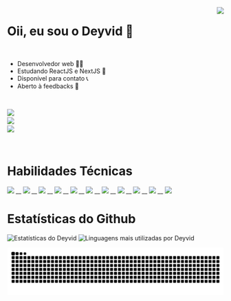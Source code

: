 <img align="right" height="320em" src="https://media1.giphy.com/media/qgQUggAC3Pfv687qPC/giphy.gif?cid=790b7611ffa38663a6bcddf9cb5eff4ad5591b9ecf77acfc&rid=giphy.gif&ct=g">
<h1 align="left">Oii, eu sou o Deyvid 👋</h1>
<br>
<ul>
  <li>Desenvolvedor web 👨‍💻</li>
  <li>Estudando ReactJS e NextJS 📒</li>
  <li>Disponível para contato 📞</li>
  <li>Aberto à feedbacks 📝</li>
</ul>

<br>

<div style="display: inline_block">
  
<a href="mailto:deyvidgondim@outlook.com" target="_blank"><img src="https://img.shields.io/badge/Microsoft_Outlook-0078D4?style=for-the-badge&logo=microsoft-outlook&logoColor=white"></a>
<br>
<a href="https://instagram.com/_deyvidjesus"><img src="https://img.shields.io/badge/Instagram-E4405F?style=for-the-badge&logo=instagram&logoColor=white"></a>
<br>
<a href="https://linkedin.com/in/deyvid-g"><img src="https://img.shields.io/badge/LinkedIn-0077B5?style=for-the-badge&logo=linkedin&logoColor=white"></a>
</div>

<br>

<h1>Habilidades Técnicas</h1>

<div style="display: inline_block">
  
<img height="35em" src="https://cdn.jsdelivr.net/gh/devicons/devicon/icons/html5/html5-original.svg" /> __ 
<img height="35em" src="https://cdn.jsdelivr.net/gh/devicons/devicon/icons/css3/css3-original.svg" /> __ 
<img height="35em" src="https://cdn.jsdelivr.net/gh/devicons/devicon/icons/javascript/javascript-original.svg" /> __ 
<img height="35em" src="https://cdn.jsdelivr.net/gh/devicons/devicon/icons/bootstrap/bootstrap-original.svg" /> __ 
<img height="35em" src="https://cdn.jsdelivr.net/gh/devicons/devicon/icons/sass/sass-original.svg" /> __ 
<img height="35em" src="https://cdn.jsdelivr.net/gh/devicons/devicon/icons/react/react-original.svg" /> __ 
<img height="35em" src="https://cdn.jsdelivr.net/gh/devicons/devicon/icons/typescript/typescript-original.svg" /> __ 
<img height="35em" src="https://cdn.jsdelivr.net/gh/devicons/devicon/icons/nextjs/nextjs-original.svg" /> __ 
<img height="35em" src="https://cdn.jsdelivr.net/gh/devicons/devicon/icons/git/git-original.svg" /> __ 
<img height="35em" src="https://cdn.jsdelivr.net/gh/devicons/devicon/icons/babel/babel-original.svg" /> __ 
<img height="35em" src="https://cdn.jsdelivr.net/gh/devicons/devicon/icons/webpack/webpack-original.svg" />


</div>
  
<h1>Estatísticas do Github</h1>
<img width="580em" src="https://github-readme-stats.vercel.app/api?username=DeyvidJesus&show_icons=true&theme=midnight-purple" alt="Estatísticas do Deyvid"/>
<img width="580em" src="https://github-readme-stats.vercel.app/api/top-langs/?username=DeyvidJesus&layout=compact&langs_count=7&theme=midnight-purple" alt="Linguagens mais utilizadas por Deyvid"/>

 ![Snake animation](https://github.com/DeyvidJesus/DeyvidJesus/blob/output/github-contribution-grid-snake.svg)

